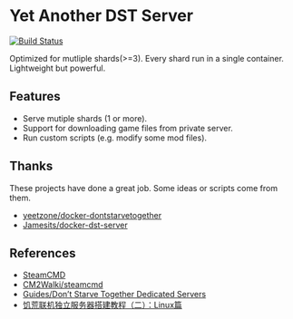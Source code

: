 # Yet Another DST Server

[![Build Status](https://drone.fat4.cn/api/badges/maoxuner/yadst/status.svg?ref=refs/heads/master)](https://drone.fat4.cn/maoxuner/yadst)

Optimized for mutliple shards(>=3). Every shard run in a single container. Lightweight but powerful.

## Features

- Serve mutiple shards (1 or more).
- Support for downloading game files from private server.
- Run custom scripts (e.g. modify some mod files).

## Thanks

These projects have done a great job. Some ideas or scripts come from them.

- [yeetzone/docker-dontstarvetogether](https://github.com/yeetzone/docker-dontstarvetogether)
- [Jamesits/docker-dst-server](https://github.com/Jamesits/docker-dst-server)

## References

- [SteamCMD](https://developer.valvesoftware.com/wiki/SteamCMD)
- [CM2Walki/steamcmd](https://github.com/CM2Walki/steamcmd)
- [Guides/Don’t Starve Together Dedicated Servers](https://dontstarve.fandom.com/wiki/Guides/Don%E2%80%99t_Starve_Together_Dedicated_Servers)
- [饥荒联机独立服务器搭建教程（二）：Linux篇](http://blog.ttionya.com/article-1233.html)
